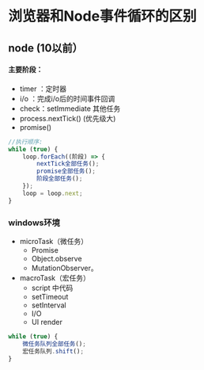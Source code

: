# 浏览器和Node事件循环的区别
## node (10以前）
#### 主要阶段：
- timer ：定时器
- i/o ：完成i/o后的时间事件回调
- check：setImmediate
其他任务
- process.nextTick() (优先级大)
- promise()

``` JavaScript
//执行顺序:
while (true) {
    loop.forEach((阶段) => {
        nextTick全部任务();
        promise全部任务();
        阶段全部任务();
    });
    loop = loop.next;
}
```

### windows环境
- microTask（微任务）
    - Promise
    - Object.observe
    - MutationObserver。 
- macroTask（宏任务）
    - script 中代码
    - setTimeout
    - setInterval
    - I/O
    - UI render
    
``` JavaScript
while (true) {
    微任务队列全部任务();
    宏任务队列.shift();
}
```
